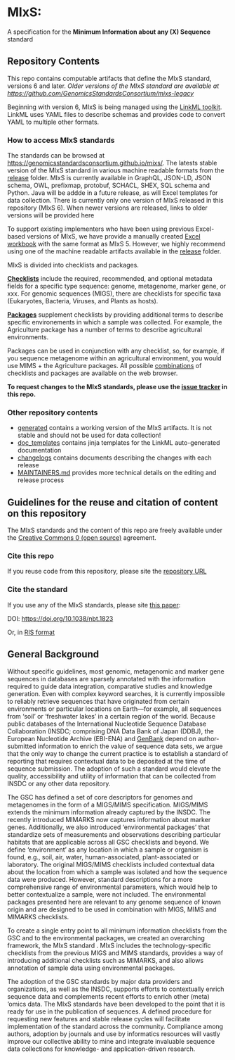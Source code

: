 # MIxS:

A specification for the **Minimum Information about any (X) Sequence** standard

## Repository Contents

This repo contains computable artifacts that define the MIxS standard, versions 6 and later. _Older versions of the MIxS standard are available at https://github.com/GenomicsStandardsConsortium/mixs-legacy_

Beginning with version 6, MIxS is being managed using the [LinkML toolkit](https://linkml.io/). LinkML uses YAML files to describe schemas and provides code to convert YAML to multiple other formats. 

### How to access MIxS standards

The standards can be browsed at https://genomicsstandardsconsortium.github.io/mixs/. The latests stable version of the MIxS standard in various machine readable formats from the [release](release) folder.  MIxS is currently available in GraphQL, JSON-LD, JSON schema, OWL, prefixmap, protobuf, SCHACL, SHEX, SQL schema and Python. Java will be addde in a future release, as will Excel templates for data collection. There is currently only one version of MIxS released in this repository (MIxS 6). When newer versions are released, links to older versions will be provided here

To support existing implementers who have been using previous Excel-based versions of MIxS, we have provide a manually created [Excel workbook](release/excel) with the same format as MIxS 5. However, we highly recommend using one of the machine readable artifacts available in the [release](release) folder.

MIxS is divided into checklists and packages.

**[Checklists](https://genomicsstandardsconsortium.github.io/mixs/#checklists)** include the required, recommended, and optional metadata fields for a specific type sequence: genome, metagenome, marker gene, or xxx. For genomic sequences (MIGS), there are checklists for specific taxa (Eukaryotes, Bacteria, Viruses, and Plants as hosts).

**[Packages](https://genomicsstandardsconsortium.github.io/mixs/#packages)** supplement checklists by providing additional terms to describe specific environements in which a sample was collected. For example, the Agriculture package has a number of terms to describe agricultural environments. 

Packages can be used in conjunction with any checklist, so, for example, if you sequence metagenome within an agricultural environment, you would use MIMS + the Agriculture packages. All possible [combinations](https://genomicsstandardsconsortium.github.io/mixs/#combinations) of checklists and packages are available on the web browser.


**To request changes to the MIxS standards, please use the [issue tracker](https://github.com/GenomicsStandardsConsortium/mixs/issues) in this repo.**

### Other repository contents

- [generated](generated) contains a working version of the MIxS artifacts. It is not stable and should not be used for data collection!
- [doc_templates](doc_templates) contains jinja templates for the LinkML auto-generated documentation
- [changelogs](changelogs) contains documents describing the changes with each release
- [MAINTAINERS.md](MAINTAINERS.md) provides more technical details on the editing and release process

## Guidelines for the reuse and citation of content on this repository

The MIxS standards and the content of this repo are freely available under the [Creative Commons 0 (open source)](https://creativecommons.org/share-your-work/public-domain/cc0/) agreement. 

### Cite this repo

If you reuse code from this repository, please site the [repository URL](https://github.com/GenomicsStandardsConsortium/mixs)


### Cite the standard

If you use any of the MIxS standards, please site [this paper](https://www.nature.com/articles/nbt.1823):

DOI: https://doi.org/10.1038/nbt.1823

Or, in [RIS format](citation.ris)


## General Background
Without specific guidelines, most genomic, metagenomic and marker gene sequences in databases are sparsely annotated with the information required to guide data integration, comparative studies and knowledge generation. Even with complex keyword searches, it is currently impossible to reliably retrieve sequences that have originated from certain environments or particular locations on Earth—for example, all sequences from ‘soil’ or ‘freshwater lakes’ in a certain region of the world. Because public databases of the International Nucleotide Sequence Database Collaboration (INSDC; comprising DNA Data Bank of Japan (DDBJ), the European Nucleotide Archive (EBI-ENA) and [GenBank](http://www.insdc.org/) depend on author-submitted information to enrich the value of sequence data sets, we argue that the only way to change the current practice is to establish a standard of reporting that requires contextual data to be deposited at the time of sequence submission. The adoption of such a standard would elevate the quality, accessibility and utility of information that can be collected from INSDC or any other data repository.

The GSC has defined a set of core descriptors for genomes and metagenomes in the form of a MIGS/MIMS specification. MIGS/MIMS extends the minimum information already captured by the INSDC. The recently introduced MIMARKS now captures information about marker genes. Additionally, we also introduced ‘environmental packages’ that standardize sets of measurements and observations describing particular habitats that are applicable across all GSC checklists and beyond. We define ‘environment’ as any location in which a sample or organism is found, e.g., soil, air, water, human-associated, plant-associated or laboratory. The original MIGS/MIMS checklists included contextual data about the location from which a sample was isolated and how the sequence data were produced. However, standard descriptions for a more comprehensive range of environmental parameters, which would help to better contextualize a sample, were not included. The environmental packages presented here are relevant to any genome sequence of known origin and are designed to be used in combination with MIGS, MIMS and MIMARKS checklists.

To create a single entry point to all minimum information checklists from the GSC and to the environmental packages, we created an overarching framework, the MIxS standard . MIxS includes the technology-specific checklists from the previous MIGS and MIMS standards, provides a way of introducing additional checklists such as MIMARKS, and also allows annotation of sample data using environmental packages.

The adoption of the GSC standards by major data providers and organizations, as well as the INSDC, supports efforts to contextually enrich sequence data and complements recent efforts to enrich other (meta) ‘omics data. The MIxS standards have been developed to the point that it is ready for use in the publication of sequences. A defined procedure for requesting new features and stable release cycles will facilitate implementation of the standard across the community. Compliance among authors, adoption by journals and use by informatics resources will vastly improve our collective ability to mine and integrate invaluable sequence data collections for knowledge- and application-driven research.

